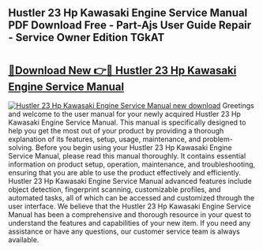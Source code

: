 ## Hustler 23 Hp Kawasaki Engine Service Manual PDF Download Free - Part-Ajs User Guide Repair - Service Owner Edition TGkAT

# <h2><a href="http://bc47257.oget.top/?id=Hustler+23+Hp+Kawasaki+Engine+Service+Manual">🔗Download New 👉🔴 Hustler 23 Hp Kawasaki Engine Service Manual</a></h2>

[![Hustler 23 Hp Kawasaki Engine Service Manual new download](https://i.imgur.com/5g1atiW.png)](http://bc47257.oget.top/?id=Hustler+23+Hp+Kawasaki+Engine+Service+Manual)
Greetings and welcome to the user manual for your newly acquired Hustler 23 Hp Kawasaki Engine Service Manual. This manual is specifically designed to help you get the most out of your product by providing a thorough explanation of its features, setup, usage, maintenance, and problem-solving. Before you begin using your Hustler 23 Hp Kawasaki Engine Service Manual, please read this manual thoroughly. It contains essential information on product setup, operation, maintenance, and troubleshooting, ensuring that you are able to use the product effectively and efficiently. Hustler 23 Hp Kawasaki Engine Service Manual advanced features include object detection, fingerprint scanning, customizable profiles, and automated tasks, all of which can be accessed and customized through the user interface. We believe that the Hustler 23 Hp Kawasaki Engine Service Manual has been a comprehensive and thorough resource in your quest to understand the features and capabilities of your new item. If you need any assistance or have any questions, our customer service team is always available.
